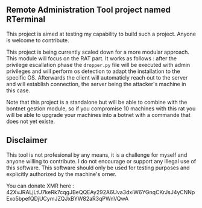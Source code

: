 ## Remote Administration Tool project named RTerminal
This project is aimed at testing my capability to build such a project.
Anyone is welcome to contribute.

This project is being currently scaled down for a more modular approach. This module will focus on the RAT part. It works as follows : after the privilege escallation phase the `dropper.py` file will be executed with admin privileges and will perform os detection to adapt the installation to the specific OS. Afterwards the client will automaticly reach out to the server and will establish connection, the server being the attacker's machine in this case. 

Note that this project is a standalone but will be able to combine with the bontnet gestion module, so if you compromise 10 machines with this rat you will be able to upgrade your machines into a botnet with a commande that does not yet existe. 
     
## Disclaimer
This tool is not profesional by any means, it is a challenge for myself and anyone willing to contribute. I do not encourage or support any illegal use of this software. This software should only be used for testing purposes and explicitly authorized by the machine's orner.

You can donate XMR here : 
42XvJRALjLtU7keRk7cqgJBeQQEAy292A6Uva3dxiW6YGnqCKrJsJ4yCNNpExo5bpefQDjUCymJZQJxBYW82aR3qPWnVQwA
